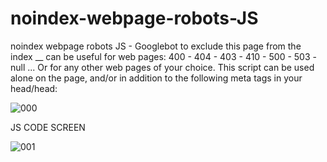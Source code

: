 # noindex-webpage-robots-JS
noindex webpage robots JS - Googlebot to exclude this page from the index
__
can be useful for web pages: 400 - 404 - 403 - 410 - 500 -  503 - null ...
Or for any other web pages of your choice. This script can be used alone on the page, and/or in addition to the following meta tags in your head/head: 


![000](https://user-images.githubusercontent.com/83957788/174448411-e1dae543-93e8-462a-8734-dd919c6b098b.jpg)



JS CODE SCREEN

![001](https://user-images.githubusercontent.com/83957788/174448613-8d324380-a9d9-43b2-a3f8-c5b70f09638e.jpg)
